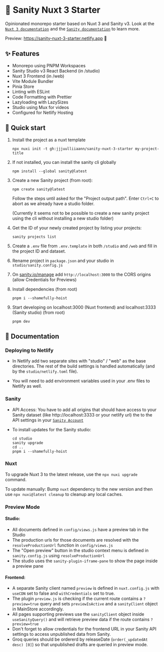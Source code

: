 # 🌵 Sanity Nuxt 3 Starter

Opinionated monorepo starter based on Nuxt 3 and Sanity v3. Look at the [`Nuxt 3 documentation`](https://nuxt.com/docs/getting-started/introduction) and the [`Sanity documentation`](https://www.sanity.io/docs/overview-introduction) to learn more.

Preview: https://sanity-nuxt-3-starter.netlify.app 👀

## ✨ Features

-   Monorepo using PNPM Workspaces
-   Sanity Studio v3 React Backend (in /studio)
-   Nuxt 3 Frontend (in /web)
-   Vite Module Bundler
-   Pinia Store
-   Linting with ESLint
-   Code Formatting with Prettier
-   Lazyloading with LazySizes
-   Studio using Mux for videos
-   Configured for Netlify Hosting

## 🚀 Quick start

1. Install the project as a nuxt template

    ```
    npx nuxi init -t gh:jjjuulliiaann/sanity-nuxt-3-starter my-project-title
    ```

2. If not installed, you can install the sanity cli globally

    ```
    npm install --global sanity@latest
    ```

3. Create a new Sanity project (from root):
   
    ```
	npm create sanity@latest
	```
   
   Follow the steps until asked for the "Project output path". Enter `Ctrl+C` to abort as we already have a studio folder. 
   
   (Currently it seems not to be possible to create a new sanity project using the cli without installing a new studio folder)
   
4. Get the ID of your newly created project by listing your projects:

    ```
	sanity projects list
	```
   
5. Create a `.env` file from `.env.template` in both `/studio` and `/web` and fill in the project ID and dataset.
   
6. Rename project in `package.json` and your studio in `studio/sanity.config.js`

7. On [sanity.io/manage](https://sanity.io/manage) add `http://localhost:3000` to the CORS origins (allow Credentials for Previews)

8. Install dependencies (from root)

    ```
    pnpm i --shamefully-hoist
    ```

9. Start developing on localhost:3000 (Nuxt frontend) and localhost:3333 (Sanity studio) (from root)

    ```
    pnpm dev
    ```

## 📖 Documentation

### Deploying to Netlify

-   In Netlify add two separate sites with "studio" / "web" as the base directories. The rest of the build settings is handled automatically (and by the `studio/netlify.toml` file).

-   You will need to add environment variables used in your .env files to Netlify as well.

### Sanity

-   API Access: You have to add all origins that should have access to your Sanity dataset (like http://localhost:3333 or your netlify url) the to the API settings in your [`Sanity Account`](https://manage.sanity.io)

-   To install updates for the Sanity studio:

    ```
    cd studio
    sanity upgrade
    cd ..
    pnpm i --shamefully-hoist
    ```

### Nuxt

To upgrade Nuxt 3 to the latest release, use the `npx nuxi upgrade` command.

To update manually: Bump `nuxt` dependency to the new version and then use `npx nuxi@latest cleanup` to cleanup any local caches.

### Preview Mode

#### Studio:

- All documents defined in `config/views.js` have a preview tab in the Studio
- The production urls for those documents are resolved with the `resolveProductionUrl` function in `config/views.js`
- The "Open preview" button in the studio context menu is defined in `sanity.config.js` using `resolveProductionUrl`
- The studio uses the `sanity-plugin-iframe-pane` to show the page inside a preview pane

#### Frontend:

-  A separate Sanity client named `preview` is defined in `nuxt.config.js` with `useCDN` set to false and `withCredentials` set to true. 
- The plugin `preview.js` is checking if the current route contains a `?preview=true` query and sets `previewIsActive` and a `sanityClient` object in MainStore accordingly.
- All pages supporting previews use the `sanityClient` object inside `useSanityQuery()` and will retrieve preview data if the route contains `?preview=true`
- Don't forget to allow credentials for the frontend URL in your Sanity API settings to access unpublished data from Sanity.
- Groq queries should be ordererd by releaseDate (`order(_updatedAt desc) [0]`) so that unpublished drafts are queried in preview mode.
